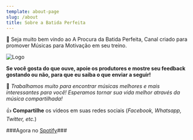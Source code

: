 ```yaml
---
template: about-page
slug: /about
title: Sobre a Batida Perfeita
---
```

👊 Seja muito bem vindo ao A Procura da Batida Perfeita, Canal criado para promover Músicas para Motivação em seu treino.

![Logo](/assets/batidaperfeita-sobre.jpg "Logo")

**Se você gosta do que ouve, apoie os produtores e mostre seu feedback gostando ou não, para que eu saiba o que enviar a seguir!**

🔔 *Trabalhamos muito para encontrar músicas melhores e mais interessantes para você! Esperamos tornar sua vida melhor através da música compartilhada!*

👍 **Compartilhe** os vídeos em suas redes sociais (*Facebook, Whatsapp, Twitter, etc.*)

###Agora no [Spotify](https://open.spotify.com/show/5FLZVnALOHhYeUCHfqhnCI/)###
